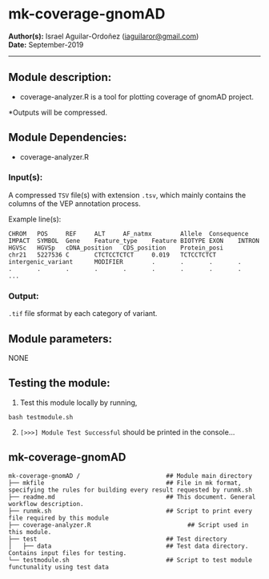 # mk-coverage-gnomAD
**Author(s):** Israel Aguilar-Ordoñez (iaguilaror@gmail.com)  
**Date:** September-2019  

---

## Module description:
* coverage-analyzer.R is a tool for plotting coverage of gnomAD project.

*Outputs will be compressed.

## Module Dependencies:
* coverage-analyzer.R

### Input(s):

A compressed `TSV` file(s) with extension `.tsv`, which mainly contains the columns of the VEP annotation process.

Example line(s):
```
CHROM   POS     REF     ALT     AF_natmx        Allele  Consequence     IMPACT  SYMBOL  Gene    Feature_type    Feature BIOTYPE EXON    INTRON  HGVSc   HGVSp   cDNA_position   CDS_position    Protein_posi
chr21   5227536 C       CTCTCCTCTCT     0.019   TCTCCTCTCT      intergenic_variant      MODIFIER        .       .       .       .       .       .       .       .       .       .       .       .       .
...
```

### Output:

`.tif` file sformat by each category of variant.

## Module parameters:
NONE

## Testing the module:

1. Test this module locally by running,
```
bash testmodule.sh
```

2. `[>>>] Module Test Successful` should be printed in the console...

## mk-coverage-gnomAD

````
mk-coverage-gnomAD /               		    ## Module main directory
├── mkfile						   		    ## File in mk format, specifying the rules for building every result requested by runmk.sh
├── readme.md							    ## This document. General workflow description.
├── runmk.sh								## Script to print every file required by this module
├── coverage-analyzer.R                           ## Script used in this module.
├── test									## Test directory
│   ├── data								## Test data directory. Contains input files for testing.
└── testmodule.sh					        ## Script to test module functunality using test data
````

